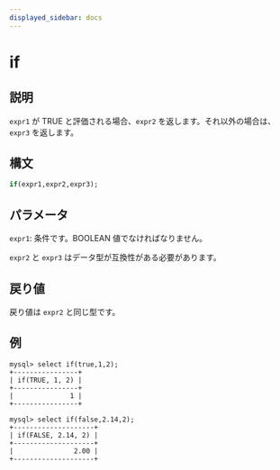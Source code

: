 ```yaml
---
displayed_sidebar: docs
---
```


# if

## 説明

`expr1` が TRUE と評価される場合、`expr2` を返します。それ以外の場合は、`expr3` を返します。

## 構文

```Haskell
if(expr1,expr2,expr3);
```

## パラメータ

`expr1`: 条件です。BOOLEAN 値でなければなりません。

`expr2` と `expr3` はデータ型が互換性がある必要があります。

## 戻り値

戻り値は `expr2` と同じ型です。

## 例

```Plain Text
mysql> select if(true,1,2);
+----------------+
| if(TRUE, 1, 2) |
+----------------+
|              1 |
+----------------+

mysql> select if(false,2.14,2);
+--------------------+
| if(FALSE, 2.14, 2) |
+--------------------+
|               2.00 |
+--------------------+
```